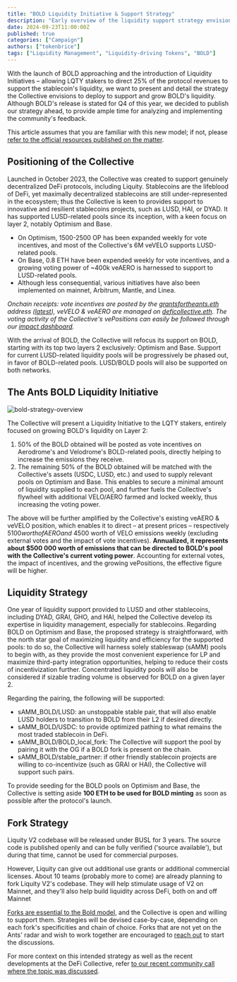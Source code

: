 ```yaml
---
title: "BOLD Liquidity Initiative & Support Strategy"
description: "Early overview of the liquidity support strategy envisionned for BOLD, and the associated liquidity initiative."
date: 2024-09-23T11:00:00Z
published: true
categories: ["Campaign"]
authors: ["tokenbrice"]
tags: ["Liquidity Management", "Liquidity-driving Tokens", "BOLD"]
---
```


With the launch of BOLD approaching and the introduction of Liquidity Initiatives – allowing LQTY stakers to direct 25% of the protocol revenues to support the stablecoin's liquidity, we want to present and detail the strategy the Collective envisions to deploy to support and grow BOLD's liquidity. Although BOLD's release is stated for Q4 of this year, we decided to publish our strategy ahead, to provide ample time for analyzing and implementing the community's feedback.

This article assumes that you are familiar with this new model; if not, please [refer to the official resources published on the matter](https://www.liquity.org/blog/directing-protocol-incentivized-liquidity-with-lqty).


## Positioning of the Collective

Launched in October 2023, the Collective was created to support genuinely decentralized DeFi protocols, including Liquity. Stablecoins are the lifeblood of DeFi, yet maximally decentralized stablecoins are still under-represented in the ecosystem; thus the Collective is keen to provides support to innovative and resilient stablecoins projects, such as LUSD, HAI, or DYAD. It has supported LUSD-related pools since its inception, with a keen focus on layer 2, notably Optimism and Base.



* On Optimism, 1500-2500 OP has been expanded weekly for vote incentives, and most of the Collective's 6M veVELO supports LUSD-related pools.
* On Base, 0.8 ETH have been expended weekly for vote incentives, and a growing voting power of ~400k veAERO is harnessed to support to LUSD-related pools.
* Although less consequential, various initiatives have also been implemented on mainnet, Arbitrum, Mantle, and Linea.

_Onchain receipts: vote incentives are posted by the [grantsfortheants.eth](https://debank.com/profile/0xDc6f869d2D34E4aee3E89A51f2Af6D54F0F7f690) address ([latest](https://optimistic.etherscan.io/tx/0x6f8fad6c55041a0a2f896fb4fcbfe5886d051f74f801e1b9f669e4effddeab30)), veVELO & veAERO are managed on [deficollective.eth](https://debank.com/profile/0x6665e62ef6f6db29d5f8191fbac472222c2cc80f). The voting activity of the Collective's vePositions can easily be followed through our [impact dashboard](/impact/)._

With the arrival of BOLD, the Collective will refocus its support on BOLD, starting with its top two layers 2 exclusively: Optimism and Base. Support for current LUSD-related liquidity pools will be progressively be phased out, in favor of BOLD-related pools. LUSD/BOLD pools will also be supported on both networks.


## The Ants BOLD Liquidity Initiative


![bold-strategy-overview](https://raw.githubusercontent.com/deficollective/deficollective.github.io/refs/heads/main/assets/images/bold-strategy/bold-strategy-overview.png)


The Collective will present a Liquidity Initiative to the LQTY stakers, entirely focused on growing BOLD's liquidity on Layer 2:

1. 50% of the BOLD obtained will be posted as vote incentives on Aerodrome's and Velodrome's BOLD-related pools, directly helping to increase the emissions they receive.
2. The remaining 50% of the BOLD obtained will be matched with the Collective's assets (USDC, LUSD, etc.) and used to supply relevant pools on Optimism and Base. This enables to secure a minimal amount of liquidity supplied to each pool, and further fuels the Collective's flywheel with additional VELO/AERO farmed and locked weekly, thus increasing the voting power.

The above will be further amplified by the Collective's existing veAERO & veVELO position, which enables it to direct – at present prices – respectively $5100 worth of AERO and ~$4500 worth of VELO emissions weekly (excluding external votes and the impact of vote incentives). **Annualized, it represents about $500 000 worth of emissions that can be directed to BOLD's pool with the Collective's current voting power**. Accounting for external votes, the impact of incentives, and the growing vePositions, the effective figure will be higher.


## Liquidity Strategy

One year of liquidity support provided to LUSD and other stablecoins, including DYAD, GRAI, GHO, and HAI, helped the Collective develop its expertise in liquidity management, especially for stablecoins. Regarding BOLD on Optimism and Base, the proposed strategy is straightforward, with the north star goal of maximizing liquidity and efficiency for the supported pools: to do so, the Collective will harness solely stableswap (sAMM) pools to begin with, as they provide the most convenient experience for LP and maximize third-party integration opportunities, helping to reduce their costs of incentivization further. Concentrated liquidity pools will also be considered if sizable trading volume is observed for BOLD on a given layer 2.

Regarding the pairing, the following will be supported:



* sAMM_BOLD/LUSD: an unstoppable stable pair, that will also enable LUSD holders to transition to BOLD from their L2 if desired directly.
* sAMM_BOLD/USDC: to provide optimized pathing to what remains the most traded stablecoin in DeFi.
* sAMM_BOLD/BOLD_local_fork: The Collective will support the pool by pairing it with the OG if a BOLD fork is present on the chain.
* sAMM_BOLD/stable_partner: if other friendly stablecoin projects are willing to co-incentivize (such as GRAI or HAI), the Collective will support such pairs.

To provide seeding for the BOLD pools on Optimism and Base, the Collective is setting aside **100 ETH to be used for BOLD minting** as soon as possible after the protocol's launch.

## Fork Strategy

Liquity V2 codebase will be released under BUSL for 3 years. The source code is published openly and can be fully verified ('source available'), but during that time, cannot be used for commercial purposes. 

However, Liquity can give out additional use grants or additional commercial licenses. About 10 teams (probably more to come) are already planning to fork Liquity V2's codebase. They will help stimulate usage of V2 on Mainnet, and they'll also help build liquidity across DeFi, both on and off Mainnet

[Forks are essential to the Bold model](https://www.liquity.org/blog/licensing-liquity-v2-may-the-fork-be-with-you), and the Collective is open and willing to support them. Strategies will be devised case-by-case, depending on each fork's specificities and chain of choice. Forks that are not yet on the Ants' radar and wish to work together are encouraged to [reach out](https://twitter.com/DeFiCollective_) to start the discussions.

For more context on this intended strategy as well as the recent developments at the DeFi Collective, refer [to our recent community call where the topic was discussed](https://www.youtube.com/watch?v=EwGh9Gi_Sq4).
